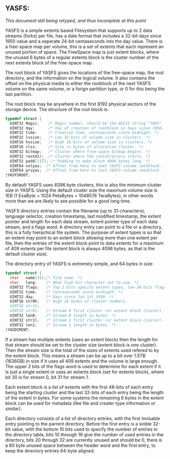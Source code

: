 ## YASFS:

_This document still being retyped, and thus incomplete at this point_

YASFS is a simple extents based Filesystem that supports up to 2 data streams (forks) per file, has a date format that includes a 32-bit days since 1950 value and a seperate 24-bit centaseconds into the day value.  There is a free-space map per volume, this is a set of extents that each represent an unused portion of space.  The FreeSpace map is just extent blocks, where the unused 6 bytes of a regular extents block is the cluster number of the next extents block of the free-space map.

The root block of YASFS gives the locations of the free-space map, the root directory, and the information on the logical volume.  It also contains the offset on the physical media to either the rootblock of the next YASFS volume on the same volume, or a forign partition type, or 0 for this being the last partition.

The root block may be anywhere in the first 8192 physical sectors of the storage device.  The structure of the root block is:
```c
typedef struct {
  UINT32 Magic;    /* Magic number, should be the ASCII string "YASF". */
  UINT32 day;      /* Day of creation of rootblock in days since 1950. */
  UINT32 time;     /* Creation time, centaseconds since midnight. */
  UINT32 lvsize;   /* Low 32-bits of volume size in clusters. */
  UINT16 hvsize;   /* High 16-bits of volume size in clusters. */
  UINT16 clsz;     /* Size in bytes of allocation cluster. */
  UINT32 bitmap;   /* Cluster where free-space bitmap begins. */
  UINT32 rootdir;  /* Cluster where the rootdirectory starts. */
  UINT32 padd[117]; /* Padding to make block 4096 bytes long. */
  UINT64 nxtyas;  /* Offset from here to next YASFS volume rootblock. */
  UINT64 prvyas;  /* Offset from here to last YASFS volume rootblock. */
}YASFSROOT;
```
By default YASFS uses 4096 byte clusters, this is also the minimum cluster size in YASFS.  Using the default cluster size the maximum volume size is 1EB (1 ExaByte = 1024 PetaBytes = 1048576 TeraBytes), in other words more than we are likely to see possible for a good long time.

YASFS directory entries contain the filename (up to 31-characters), language selector, creation timestamp, last modified timestamp, the extent pointer and length for each data stream, extent pointer type of each data stream, and a flags word.  A directory entry can point to a file or a directory, this is a fully hierachical file system.  The purpose of extent types is so that an extent may point to an extent block allowing more than one extent per file, then the entries of the extent block point to data extents for a maximum of 409 extents per file (extent block is always 4096 bytes, as that is the default cluster size). 

The directory entry of YASFS is extremely simple, and 64 bytes in size:

```c
typedef struct {
  char   name[31];/* File name. */
  char   lang;    /* What high bit character set to use. */
  UINT32 flags;   /* Top 2 bits specify extent types, low 30-bits flags. */
  UINT32 time;    /* Centaseconds since midnight. */
  UINT32 day;     /* Days since Jan 1st 1950. */
  UINT16 str0h;   /* High 16 bytes of cluster numbers.
  UINT16 str1h;
  UINT32 str0l;   /* Stream 0 first cluster (or extent block cluster). */
  UINT32 len0;    /* Stream 0 length in bytes. */
  UINT32 str1l;   /* Stream 1 first cluster (or extent block cluster). */
  UINT32 len1;    /* Stream 1 length in bytes. */
}YASDIRENT;
```

If a stream has multiple extents (uses an extent block) then the length for that stream should be set to the cluster size (extent block is one cluster).  Then the stream size is the total of the sizes of extents used refered to by the extent block.  This means a stream can be up to a bit over 1.5TB (1636GB) in size if it uses all 409 extents and the volume is large enough.  The upper 2 bits of the flags word is used to determine for each extent if it is just a single extent or uses an extents block (set for extents block), where bit 30 is for stream 0, bit 31 for stream 1.

Each extent block is a list of extents with the first 48-bits of each entry being the starting cluster and the last 32-bits of each entry being the length of the extent in bytes.  For some systems the remaining 6 bytes in the extent block can be used for metadata (like file and creater type information or similar).

Each directory consists of a list of directory entries, with the first invisable entry pointing to the parrent directory.  Before the first entry is a sinble 32-bit value, with the bottom 10 bits used to specify the number of entries in the directory table, bits 10 through 19 give the number of used entries in the directory, bits 20 through 32 are currently unused and should be 0, there is a 60 byte unused space between the header word and the first entry, to keep the directory entries 64-byte aligned.

